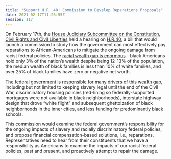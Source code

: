 ```yaml
---
title: "Support H.R. 40: Commission to Develop Reparations Proposals"
date: 2021-02-17T11:26:55Z
session: 117
---
```

On February 17th, the [House Judiciary Subcommittee on the Constitution, Civil Rights and Civil Liberties](https://thehill.com/homenews/house/539227-house-subcommittee-debates-reparations-bill-for-black-americans) held a hearing on [H.R.40](https://www.congress.gov/bill/117th-congress/house-bill/40), a bill that would launch a commission to study how the government can most effectively pay reparations to African-Americans to mitigate the ongoing damage from racist federal policies. The [racial wealth gap is enormous](https://www.epi.org/blog/the-racial-wealth-gap-how-african-americans-have-been-shortchanged-out-of-the-materials-to-build-wealth/) - black Americans hold only 3% of the nation’s wealth despite being 12-13% of the population, the median wealth of black families is less than 10% of white families, and over 25% of black families have zero or negative net worth. 

[The federal government is responsible for many drivers of this wealth gap](https://www.washingtonpost.com/outlook/reparations-for-slavery-arent-enough-official-racism-lasted-much-longer/2019/06/21/2c0ecbe8-9397-11e9-aadb-74e6b2b46f6a_story.html?utm_term=.2e261e026606), including but not limited to keeping slavery legal until the end of the Civil War, discriminatory housing policies (red-lining so federally-supported mortgages were not available in black neighborhoods), interstate highway design that drove “white flight” and subsequent ghettoization of black neighborhoods in the inner cities, and less funding for predominantly black schools.

This commission would examine the federal government’s responsibility for the ongoing impacts of slavery and racially discriminatory federal policies, and propose financial compensation-based solutions, i.e., reparations. Representatives need to hear from their constituents that we have a responsibility as Americans to examine the impacts of our racist federal policies, past and present, and proactively attempt to repair the damage.
